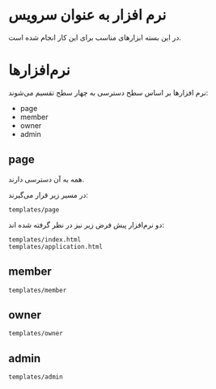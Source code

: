 # نرم افزار به عنوان سرویس

در این بسته ابزارهای مناسب برای این کار انجام شده است.

# نرم‌افزارها

نرم افزارها بر اساس سطح دسترسی به چهار سطح تقسیم می‌شوند:

- page
- member
- owner
- admin

## page

همه به آن دسترسی دارند. 

در مسیر زیر قرار می‌گیرند:

	templates/page

دو نرم‌افزار پیش فرض زیر نیز در نظر گرفته شده اند:

	templates/index.html
	templates/application.html


## member

	templates/member

## owner

	templates/owner

## admin

	templates/admin

